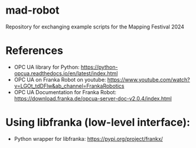 # mad-robot
Repository for exchanging example scripts for the Mapping Festival 2024


# References
- OPC UA library for Python: https://python-opcua.readthedocs.io/en/latest/index.html
- OPC UA on Franka Robot on youtube: https://www.youtube.com/watch?v=LGOt_tdDFlw&ab_channel=FrankaRobotics
- OPC UA Documentation for Franka Robot: https://download.franka.de/opcua-server-doc-v2.0.4/index.html

# Using libfranka (low-level interface):
- Python wrapper for libfranka: https://pypi.org/project/frankx/